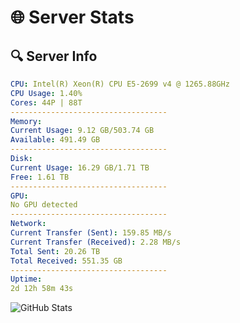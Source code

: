 # 🌐 Server Stats
## 🔍 Server Info
```yaml
CPU: Intel(R) Xeon(R) CPU E5-2699 v4 @ 1265.88GHz
CPU Usage: 1.40%
Cores: 44P | 88T
-----------------------------------
Memory:
Current Usage: 9.12 GB/503.74 GB
Available: 491.49 GB
-----------------------------------
Disk:
Current Usage: 16.29 GB/1.71 TB
Free: 1.61 TB
-----------------------------------
GPU:
No GPU detected
-----------------------------------
Network:
Current Transfer (Sent): 159.85 MB/s
Current Transfer (Received): 2.28 MB/s
Total Sent: 20.26 TB
Total Received: 551.35 GB
-----------------------------------
Uptime:
2d 12h 58m 43s
```
![GitHub Stats](https://img.shields.io/badge/Updated-2025-02-10_11:42:01-blue)